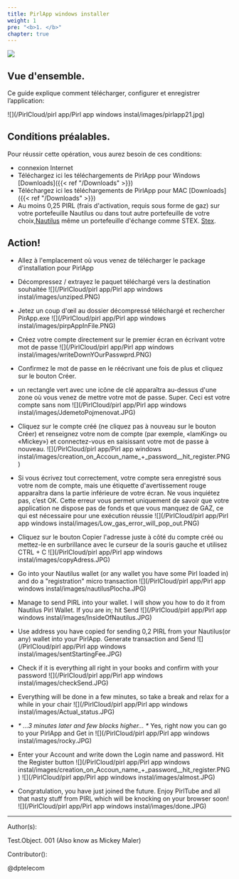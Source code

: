 ```yaml
---
title: PirlApp windows installer
weight: 1
pre: "<b>1. </b>"
chapter: true
---
```

![](/images_headers/pirlapp.png)


## Vue d'ensemble.  

Ce guide explique comment télécharger, configurer et enregistrer l’application:  

![](/PirlCloud/pirl app/Pirl app windows instal/images/pirlapp21.jpg)

## Conditions préalables.  

Pour réussir cette opération, vous aurez besoin de ces conditions:  

* connexion Internet  
* Téléchargez ici les téléchargements de PirlApp pour Windows [Downloads]({{< ref "/Downloads" >}})
* Téléchargez ici les téléchargements de PirlApp pour MAC [Downloads]({{< ref "/Downloads" >}})
* Au moins 0,25 PIRL (frais d'activation, requis sous forme de gaz) sur votre portefeuille Nautilus ou dans tout autre portefeuille de votre choix,[Nautilus](https://pirl.io/en/nautilus-wallet/)  même un portefeuille d'échange comme STEX. [Stex](https://www.stex.com).

## Action!

* Allez à l'emplacement où vous venez de télécharger le package d'installation pour PirlApp
* Décompressez / extrayez le paquet téléchargé vers la destination souhaitée
![](/PirlCloud/pirl app/Pirl app windows instal/images/unziped.PNG)
* Jetez un coup d'œil au dossier décompressé téléchargé et rechercher PirApp.exe
![](/PirlCloud/pirl app/Pirl app windows instal/images/pirpAppInFile.PNG)
* Créez votre compte directement sur le premier écran en écrivant votre mot de passe
![](/PirlCloud/pirl app/Pirl app windows instal/images/writeDownYOurPasswprd.PNG)
* Confirmez le mot de passe en le réécrivant une fois de plus et cliquez sur le bouton Créer.
* un rectangle vert avec une icône de clé apparaîtra au-dessus d'une zone où vous venez de mettre votre mot de passe. Super. Ceci est votre compte sans nom
![](/PirlCloud/pirl app/Pirl app windows instal/images/JdemetoPojmenovat.JPG)
* Cliquez sur le compte créé (ne cliquez pas à nouveau sur le bouton Créer) et renseignez votre nom de compte (par exemple, «IamKing» ou «Mickey») et connectez-vous en saisissant votre mot de passe à nouveau.
![](/PirlCloud/pirl app/Pirl app windows instal/images/creation_on_Accoun_name_+_password__hit_register.PNG)
* Si vous écrivez tout correctement, votre compte sera enregistré sous votre nom de compte, mais une étiquette d'avertissement rouge apparaîtra dans la partie inférieure de votre écran. Ne vous inquiétez pas, c’est OK. Cette erreur vous permet uniquement de savoir que votre application ne dispose pas de fonds et que vous manquez de GAZ, ce qui est nécessaire pour une exécution réussie
![](/PirlCloud/pirl app/Pirl app windows instal/images/Low_gas_error_will_pop_out.PNG)
* Cliquez sur le bouton Copier l'adresse juste à côté du compte créé ou mettez-le en surbrillance avec le curseur de la souris gauche et utilisez CTRL + C
![](/PirlCloud/pirl app/Pirl app windows instal/images/copyAdress.JPG)
* Go into your Nautilus wallet (or any wallet you have some Pirl loaded in) and do a "registration" micro transaction
![](/PirlCloud/pirl app/Pirl app windows instal/images/nautilusPlocha.JPG)
* Manage to send PIRL into your wallet. I will show you how to do it from Nautilus Pirl Wallet. If you are in; hit Send
![](/PirlCloud/pirl app/Pirl app windows instal/images/InsideOfNautilus.JPG)
* Use address you have copied for sending 0,2 PIRL from your Nautilus(or any) wallet into your PirlApp. Generate transaction and Send
![](/PirlCloud/pirl app/Pirl app windows instal/images/sentStartingFee.JPG)

* Check if it is everything all right in your books and confirm with your password
![](/PirlCloud/pirl app/Pirl app windows instal/images/checkSend.JPG)
* Everything will be done in a few minutes, so take a break and relax for a while in your chair
![](/PirlCloud/pirl app/Pirl app windows instal/images/Actual_status.JPG)
* _* ...3 minutes later and few blocks higher... *_ Yes, right now you can go to your PirlApp and Get in
![](/PirlCloud/pirl app/Pirl app windows instal/images/rocky.JPG)
* Enter your Account and write down the Login name and password. Hit the Register button
![](/PirlCloud/pirl app/Pirl app windows instal/images/creation_on_Accoun_name_+_password__hit_register.PNG)
![](/PirlCloud/pirl app/Pirl app windows instal/images/almost.JPG)
* Congratulation, you have just joined the future. Enjoy PirlTube and all that nasty stuff from PIRL which will be knocking on your browser soon!
![](/PirlCloud/pirl app/Pirl app windows instal/images/done.JPG)


---

Author(s):

Test.Object. 001 (Also know as Mickey Maler)

Contributor():

@dptelecom
